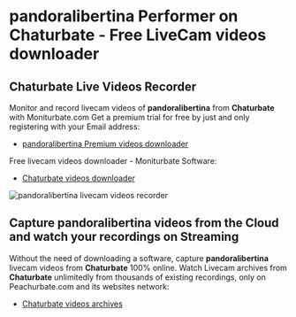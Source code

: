# pandoralibertina Performer on Chaturbate - Free LiveCam videos downloader

## Chaturbate Live Videos Recorder

Monitor and record livecam videos of **pandoralibertina** from **Chaturbate** with Moniturbate.com
Get a premium trial for free by just and only registering with your Email address:
* [pandoralibertina Premium videos downloader](https://moniturbate.com/request-demo-licence-key.html)

Free livecam videos downloader - Moniturbate Software:
* [Chaturbate videos downloader](https://moniturbate.com/moniturbate-download-software.html)

![pandoralibertina livecam videos recorder](https://peachurnet.com/templates/moniturbate-software.png)


## Capture pandoralibertina videos from the Cloud and watch your recordings on Streaming

Without the need of downloading a software, capture **pandoralibertina** livecam videos from **Chaturbate** 100% online.
Watch Livecam archives from **Chaturbate** unlimitedly from thousands of existing recordings, only on Peachurbate.com and its websites network:
* [Chaturbate videos archives](https://peachurnet.com/)
